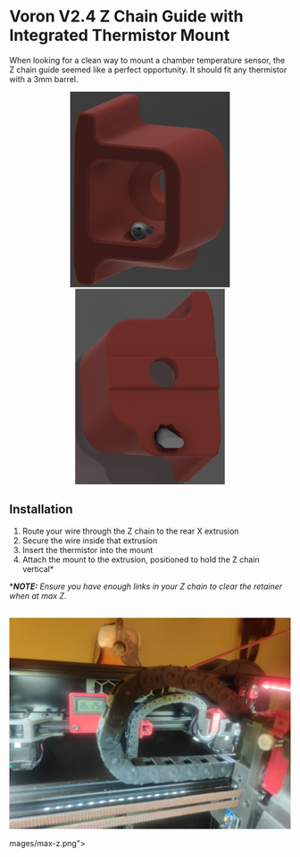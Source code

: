 # Voron V2.4 Z Chain Guide with Integrated Thermistor Mount

When looking for a clean way to mount a chamber temperature sensor, the Z chain guide seemed like a perfect opportunity.  It should fit any thermistor with a 3mm barrel.

<div align="center">
    <img src="images/render1.png" height="350" hspace="10">
    <img src="images/render2.png" height="350">
</div>


## Installation
1. Route your wire through the Z chain to the rear X extrusion
2. Secure the wire inside that extrusion
3. Insert the thermistor into the mount
4. Attach the mount to the extrusion, positioned to hold the Z chain vertical*

****NOTE:** Ensure you have enough links in your Z chain to clear the retainer when at max Z.*

<br />
<img src="images/max-z.png">

mages/max-z.png">

